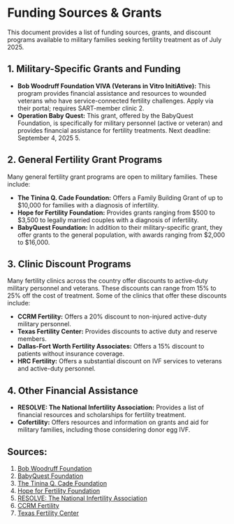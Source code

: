 # Funding Sources & Grants

This document provides a list of funding sources, grants, and discount programs available to military families seeking fertility treatment as of July 2025.

## 1. Military-Specific Grants and Funding

- **Bob Woodruff Foundation VIVA (Veterans in Vitro InitiAtive):** This program provides financial assistance and resources to wounded veterans who have service-connected fertility challenges. Apply via their portal; requires SART-member clinic <mcreference link="https://bobwoodrufffoundation.org/viva/" index="2">2</mcreference>.
- **Operation Baby Quest:** This grant, offered by the BabyQuest Foundation, is specifically for military personnel (active or veteran) and provides financial assistance for fertility treatments. Next deadline: September 4, 2025 <mcreference link="https://babyquestfoundation.org/applying-for-a-grant-2/" index="5">5</mcreference>.

## 2. General Fertility Grant Programs

Many general fertility grant programs are open to military families. These include:

- **The Tinina Q. Cade Foundation:** Offers a Family Building Grant of up to $10,000 for families with a diagnosis of infertility.
- **Hope for Fertility Foundation:** Provides grants ranging from $500 to $3,500 to legally married couples with a diagnosis of infertility.
- **BabyQuest Foundation:** In addition to their military-specific grant, they offer grants to the general population, with awards ranging from $2,000 to $16,000.

## 3. Clinic Discount Programs

Many fertility clinics across the country offer discounts to active-duty military personnel and veterans. These discounts can range from 15% to 25% off the cost of treatment. Some of the clinics that offer these discounts include:

- **CCRM Fertility:** Offers a 20% discount to non-injured active-duty military personnel.
- **Texas Fertility Center:** Provides discounts to active duty and reserve members.
- **Dallas-Fort Worth Fertility Associates:** Offers a 15% discount to patients without insurance coverage.
- **HRC Fertility:** Offers a substantial discount on IVF services to veterans and active-duty personnel.

## 4. Other Financial Assistance

- **RESOLVE: The National Infertility Association:** Provides a list of financial resources and scholarships for fertility treatment.
- **Cofertility:** Offers resources and information on grants and aid for military families, including those considering donor egg IVF.

## Sources:
1. [Bob Woodruff Foundation](https://bobwoodrufffoundation.org/)
2. [BabyQuest Foundation](https://babyquestfoundation.org/)
3. [The Tinina Q. Cade Foundation](https://cadefoundation.org/)
4. [Hope for Fertility Foundation](https://www.hopeforfertility.org/)
5. [RESOLVE: The National Infertility Association](https://resolve.org/)
6. [CCRM Fertility](https://www.ccrmivf.com/)
7. [Texas Fertility Center](https://txfertility.com/)
